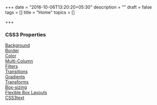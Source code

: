 +++
date = "2016-10-06T13:20:20+05:30"
description = ""
draft = false
tags = []
title = "Home"
topics = []

+++

<h3>CSS3 Properties</h3>

<a href="/post/background">Background</a><br>
<a href="/post/border">Border</a><br>
<a href="/post/color">Color</a><br>
<a href="/post/multi-column">Multi-Column</a><br>
<a href="/post/filters">Filters</a><br>
<a href="/post/transitions">Transitions</a><br>
<a href="/post/gradients">Gradients</a><br>
<a href="/post/transforms">Transforms</a><br>
<a href="/post/box-sizing">Box-sizing</a><br>
<a href="/post/flexibleBox">Flexible Box Layouts</a><br>
<a href="/post/CSS3text">CSS3text</a><br>